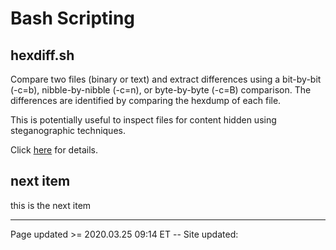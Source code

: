 # Bash Scripting

## hexdiff.sh

Compare two files (binary or text) and extract differences using a bit-by-bit (-c=b), nibble-by-nibble (-c=n), or byte-by-byte (-c=B) comparison. The differences are identified by comparing the hexdump of each file.

This is potentially useful to inspect files for content hidden using steganographic techniques.

Click [here](/pages/scripting_and_programming/hexdiff.md) for details.

## next item

this is the next item

<hr class="tight"><p class="timestamp">Page updated >= 2020.03.25 09:14 ET -- Site updated: <span id="timestamp"></span></p>
<script type='text/javascript'>document.getElementById("timestamp").innerHTML = Date(document.lastModified);</script>
